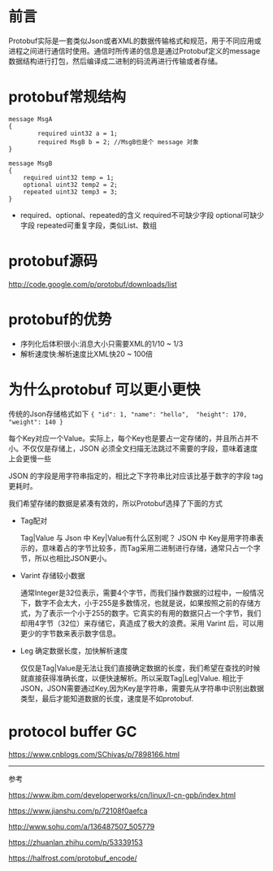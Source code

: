 # 前言
Protobuf实际是一套类似Json或者XML的数据传输格式和规范，用于不同应用或进程之间进行通信时使用。通信时所传递的信息是通过Protobuf定义的message数据结构进行打包，然后编译成二进制的码流再进行传输或者存储。


# protobuf常规结构
```
message MsgA 
{
        required uint32 a = 1;
        required MsgB b = 2; //MsgB也是个 message 对象
}

message MsgB
{
    required uint32 temp = 1;
    optional uint32 temp2 = 2;
    repeated uint32 temp3 = 3;
}
```
- required、optional、repeated的含义
  required不可缺少字段
  optional可缺少字段
  repeated可重复字段，类似List、数组

# protobuf源码
  
http://code.google.com/p/protobuf/downloads/list



# protobuf的优势

- 序列化后体积很小:消息大小只需要XML的1/10 ~ 1/3
- 解析速度快:解析速度比XML快20 ~ 100倍

# 为什么protobuf 可以更小更快

传统的Json存储格式如下
``
{ "id": 1, "name": "hello",  "height": 170, "weight": 140 }
``

每个Key对应一个Value。实际上，每个Key也是要占一定存储的，并且所占并不小。不仅仅是存储上，JSON 必须全文扫描无法跳过不需要的字段，意味着速度上会更慢一些

JSON 的字段是用字符串指定的，相比之下字符串比对应该比基于数字的字段 tag 更耗时。

我们希望存储的数据是紧凑有效的，所以Protobuf选择了下面的方式

- Tag配对
  
    Tag|Value 与 Json 中 Key|Value有什么区别呢？
    JSON 中 Key是用字符串表示的，意味着占的字节比较多，而Tag采用二进制进行存储，通常只占一个字节，所以也相比JSON更小。

- Varint 存储较小数据

    通常Integer是32位表示，需要4个字节，而我们操作数据的过程中，一般情况下，数字不会太大，小于255是多数情况，也就是说，如果按照之前的存储方式，为了表示一个小于255的数字。它真实的有用的数据只占一个字节，我们却用4字节（32位）来存储它，真造成了极大的浪费。采用 Varint 后，可以用更少的字节数来表示数字信息。

- Leg 确定数据长度，加快解析速度

    仅仅是Tag|Value是无法让我们直接确定数据的长度，我们希望在查找的时候就直接获得准确长度，以便快速解析。所以采取Tag|Leg|Value.
    相比于JSON，JSON需要通过Key,因为Key是字符串，需要先从字符串中识别出数据类型，最后才能知道数据的长度，速度是不如protobuf.



# protocol buffer GC 



<https://www.cnblogs.com/SChivas/p/7898166.html>

---
参考

  https://www.ibm.com/developerworks/cn/linux/l-cn-gpb/index.html

  https://www.jianshu.com/p/72108f0aefca

  http://www.sohu.com/a/136487507_505779

  https://zhuanlan.zhihu.com/p/53339153

  https://halfrost.com/protobuf_encode/
